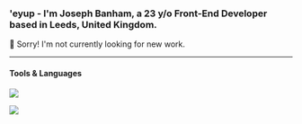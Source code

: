 ### 'eyup - I'm Joseph Banham, a 23 y/o Front-End Developer based in Leeds, United Kingdom.

🔴 Sorry! I'm not currently looking for new work.

---

#### Tools & Languages

![](https://img.shields.io/badge/Learning:-React-informational?style=flat&logo=<LOGO_NAME>&logoColor=white&color=2bbc8a)

![](https://img.shields.io/badge/Learning:-TypeScript-informational?style=flat&logo=<LOGO_NAME>&logoColor=white&color=2bbc8a)

